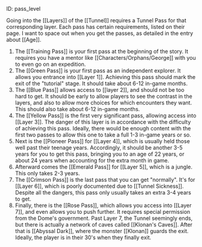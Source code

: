 ID: pass_level

Going into the [[Layers]] of the [[Tunnel]] requires a Tunnel Pass for that corresponding layer. Each pass has certain requirements, listed on their page. I want to space out when you get the passes, as detailed in the entry about [[Age]].

1. The [[Training Pass]] is your first pass at the beginning of the story. It requires you have a mentor like [[Characters/Orphans/George]] with you to even go on an expedition.
2. The [[Green Pass]] is your first pass as an independent explorer. It allows you entrance into [[Layer 1]]. Achieving this pass should mark the exit of the "tutorial" stage. It should take about 6-12 in-game months.
3. The [[Blue Pass]] allows access to [[layer 2]], and should not be too hard to get. It should be early to allow players to see the contrast in the layers, and also to allow more choices for which encounters they want. This should also take about 6-12 in-game months.
4. The [[Yellow Pass]] is the first very significant pass, allowing access into [[Layer 3]]. The danger of this layer is in accordance with the difficulty of achieving this pass. Ideally, there would be enough content with the first two passes to allow this one to take a full 1-3 in-game years or so.
5. Next is the [[Pioneer Pass]] for [[Layer 4]], which is usually held those well past their teenage years. Accordingly, it should be another 3-5 years for you to get this pass, bringing you to an age of 22 years, or about 24 years when accounting for the extra month in game.
6. Afterward comes the [[Emerald Pass]] for [[Layer 5]], which is a jungle. This only takes 2-3 years.
7. The [[Crimson Pass]] is the last pass that you can get "normally". It's for [[Layer 6]], which is poorly documented due to [[Tunnel Sickness]]. Despite all the dangers, this pass only usually takes an extra 3-4 years to get.
8. Finally, there is the [[Rose Pass]], which allows you access into [[Layer 7]], and even allows you to push further. It requires special permission from the Dome's government. Past Layer 7, the Tunnel seemingly ends, but there is actually a network of caves called [[Klonan's Caves]]. After that is [[Abyssal Dark]], where the monster [[Klonan]] guards the exit. Ideally, the player is in their 30's when they finally exit.
